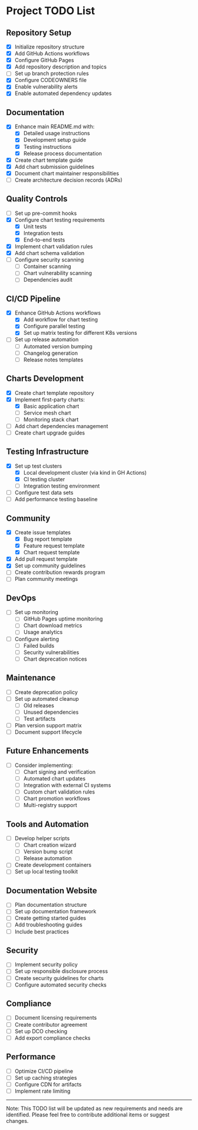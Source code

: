 # Project TODO List

## Repository Setup
- [x] Initialize repository structure
- [x] Add GitHub Actions workflows
- [x] Configure GitHub Pages
- [x] Add repository description and topics
- [ ] Set up branch protection rules
- [x] Configure CODEOWNERS file
- [x] Enable vulnerability alerts
- [x] Enable automated dependency updates

## Documentation
- [x] Enhance main README.md with:
  - [x] Detailed usage instructions
  - [x] Development setup guide
  - [x] Testing instructions
  - [x] Release process documentation
- [x] Create chart template guide
- [x] Add chart submission guidelines
- [x] Document chart maintainer responsibilities
- [ ] Create architecture decision records (ADRs)

## Quality Controls
- [ ] Set up pre-commit hooks
- [x] Configure chart testing requirements
  - [x] Unit tests
  - [x] Integration tests
  - [x] End-to-end tests
- [x] Implement chart validation rules
- [x] Add chart schema validation
- [ ] Configure security scanning
  - [ ] Container scanning
  - [ ] Chart vulnerability scanning
  - [ ] Dependencies audit

## CI/CD Pipeline
- [x] Enhance GitHub Actions workflows
  - [x] Add workflow for chart testing
  - [x] Configure parallel testing
  - [x] Set up matrix testing for different K8s versions
- [ ] Set up release automation
  - [ ] Automated version bumping
  - [ ] Changelog generation
  - [ ] Release notes templates

## Charts Development
- [x] Create chart template repository
- [x] Implement first-party charts:
  - [x] Basic application chart
  - [ ] Service mesh chart
  - [ ] Monitoring stack chart
- [ ] Add chart dependencies management
- [ ] Create chart upgrade guides

## Testing Infrastructure
- [x] Set up test clusters
  - [x] Local development cluster (via kind in GH Actions)
  - [x] CI testing cluster
  - [ ] Integration testing environment
- [ ] Configure test data sets
- [ ] Add performance testing baseline

## Community
- [x] Create issue templates
  - [x] Bug report template
  - [x] Feature request template
  - [x] Chart request template
- [x] Add pull request template
- [x] Set up community guidelines
- [ ] Create contribution rewards program
- [ ] Plan community meetings

## DevOps
- [ ] Set up monitoring
  - [ ] GitHub Pages uptime monitoring
  - [ ] Chart download metrics
  - [ ] Usage analytics
- [ ] Configure alerting
  - [ ] Failed builds
  - [ ] Security vulnerabilities
  - [ ] Chart deprecation notices

## Maintenance
- [ ] Create deprecation policy
- [ ] Set up automated cleanup
  - [ ] Old releases
  - [ ] Unused dependencies
  - [ ] Test artifacts
- [ ] Plan version support matrix
- [ ] Document support lifecycle

## Future Enhancements
- [ ] Consider implementing:
  - [ ] Chart signing and verification
  - [ ] Automated chart updates
  - [ ] Integration with external CI systems
  - [ ] Custom chart validation rules
  - [ ] Chart promotion workflows
  - [ ] Multi-registry support

## Tools and Automation
- [ ] Develop helper scripts
  - [ ] Chart creation wizard
  - [ ] Version bump script
  - [ ] Release automation
- [ ] Create development containers
- [ ] Set up local testing toolkit

## Documentation Website
- [ ] Plan documentation structure
- [ ] Set up documentation framework
- [ ] Create getting started guides
- [ ] Add troubleshooting guides
- [ ] Include best practices

## Security
- [ ] Implement security policy
- [ ] Set up responsible disclosure process
- [ ] Create security guidelines for charts
- [ ] Configure automated security checks

## Compliance
- [ ] Document licensing requirements
- [ ] Create contributor agreement
- [ ] Set up DCO checking
- [ ] Add export compliance checks

## Performance
- [ ] Optimize CI/CD pipeline
- [ ] Set up caching strategies
- [ ] Configure CDN for artifacts
- [ ] Implement rate limiting

---
Note: This TODO list will be updated as new requirements and needs are identified. Please feel free to contribute additional items or suggest changes.
